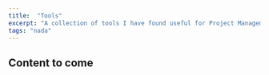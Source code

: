 ```yaml
---
title:  "Tools"
excerpt: "A collection of tools I have found useful for Project Management."
tags: "nada"
---
```


## Content to come